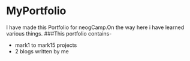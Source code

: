 # MyPortfolio
I have made this Portfolio for neogCamp.On the way here i have learned various things.
###This portfolio contains-
* mark1 to mark15 projects 
* 2 blogs written by me
